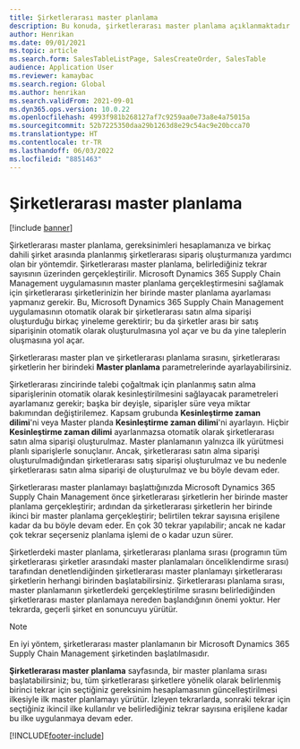 ```yaml
---
title: Şirketlerarası master planlama
description: Bu konuda, şirketlerarası master planlama açıklanmaktadır
author: Henrikan
ms.date: 09/01/2021
ms.topic: article
ms.search.form: SalesTableListPage, SalesCreateOrder, SalesTable
audience: Application User
ms.reviewer: kamaybac
ms.search.region: Global
ms.author: henrikan
ms.search.validFrom: 2021-09-01
ms.dyn365.ops.version: 10.0.22
ms.openlocfilehash: 4993f981b268127af7c9259aa0e73a8e4a75015a
ms.sourcegitcommit: 52b7225350daa29b1263d8e29c54ac9e20bcca70
ms.translationtype: HT
ms.contentlocale: tr-TR
ms.lasthandoff: 06/03/2022
ms.locfileid: "8851463"
---
```

# <a name="intercompany-master-scheduling"></a>Şirketlerarası master planlama

[!include [banner](../../includes/banner.md)]

Şirketlerarası master planlama, gereksinimleri hesaplamanıza ve birkaç dahili şirket arasında planlanmış şirketlerarası sipariş oluşturmanıza yardımcı olan bir yöntemdir. Şirketlerarası master planlama, belirlediğiniz tekrar sayısının üzerinden gerçekleştirilir. Microsoft Dynamics 365 Supply Chain Management uygulamasının master planlama gerçekleştirmesini sağlamak için şirketlerarası şirketlerinizin her birinde master planlama ayarlaması yapmanız gerekir. Bu, Microsoft Dynamics 365 Supply Chain Management uygulamasının otomatik olarak bir şirketlerarası satın alma siparişi oluşturduğu birkaç yineleme gerektirir; bu da şirketler arası bir satış siparişinin otomatik olarak oluşturulmasına yol açar ve bu da yine taleplerin oluşmasına yol açar.

Şirketlerarası master plan ve şirketlerarası planlama sırasını, şirketlerarası şirketlerin her birindeki **Master planlama** parametrelerinde ayarlayabilirsiniz.

Şirketlerarası zincirinde talebi çoğaltmak için planlanmış satın alma siparişlerinin otomatik olarak kesinleştirilmesini sağlayacak parametreleri ayarlamanız gerekir; başka bir deyişle, siparişler süre veya miktar bakımından değiştirilemez. Kapsam grubunda **Kesinleştirme zaman dilimi**'ni veya Master planda **Kesinleştirme zaman dilimi**'ni ayarlayın. Hiçbir **Kesinleştirme zaman dilimi** ayarlanmazsa otomatik olarak şirketlerarası satın alma siparişi oluşturulmaz. Master planlamanın yalnızca ilk yürütmesi planlı siparişlerle sonuçlanır. Ancak, şirketlerarası satın alma siparişi oluşturulmadığından şirketlerarası satış siparişi oluşturulmaz ve bu nedenle şirketlerarası satın alma siparişi de oluşturulmaz ve bu böyle devam eder.

Şirketlerarası master planlamayı başlattığınızda Microsoft Dynamics 365 Supply Chain Management önce şirketlerarası şirketlerin her birinde master planlama gerçekleştirir; ardından da şirketlerarası şirketlerin her birinde ikinci bir master planlama gerçekleştirir; belirtilen tekrar sayısına erişilene kadar da bu böyle devam eder. En çok 30 tekrar yapılabilir; ancak ne kadar çok tekrar seçerseniz planlama işlemi de o kadar uzun sürer.

Şirketlerdeki master planlama, şirketlerarası planlama sırası (programın tüm şirketlerarası şirketler arasındaki master planlamaları önceliklendirme sırası) tarafından denetlendiğinden şirketlerarası master planlamayı şirketlerarası şirketlerin herhangi birinden başlatabilirsiniz. Şirketlerarası planlama sırası, master planlamanın şirketlerdeki gerçekleştirilme sırasını belirlediğinden şirketlerarası master planlamaya nereden başlandığının önemi yoktur. Her tekrarda, geçerli şirket en sonuncuyu yürütür.

> [!NOTE]
> En iyi yöntem, şirketlerarası master planlamanın bir Microsoft Dynamics 365 Supply Chain Management şirketinden başlatılmasıdır.

**Şirketlerarası master planlama** sayfasında, bir master planlama sırası başlatabilirsiniz; bu, tüm şirketlerarası şirketlere yönelik olarak belirlenmiş birinci tekrar için seçtiğiniz gereksinim hesaplamasının güncelleştirilmesi ilkesiyle ilk master planlamayı yürütür. İzleyen tekrarlarda, sonraki tekrar için seçtiğiniz ikincil ilke kullanılır ve belirlediğiniz tekrar sayısına erişilene kadar bu ilke uygulanmaya devam eder.

[!INCLUDE[footer-include](../../includes/footer-banner.md)]

